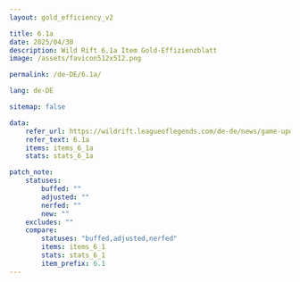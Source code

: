 ```yaml
---
layout: gold_efficiency_v2

title: 6.1a
date: 2025/04/30
description: Wild Rift 6.1a Item Gold-Effizienzblatt
image: /assets/favicon512x512.png

permalink: /de-DE/6.1a/

lang: de-DE

sitemap: false

data:
    refer_url: https://wildrift.leagueoflegends.com/de-de/news/game-updates/wild-rift-patch-notes-6-1a/
    refer_text: 6.1a
    items: items_6_1a
    stats: stats_6_1a

patch_note:
    statuses:
        buffed: ""
        adjusted: ""
        nerfed: ""
        new: ""
    excludes: ""
    compare:
        statuses: "buffed,adjusted,nerfed"
        items: items_6_1
        stats: stats_6_1
        item_prefix: 6.1
---
```


